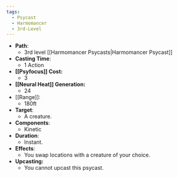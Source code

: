 ```yaml
---
tags:
  - Psycast
  - Harmomancer
  - 3rd-Level
---
```

- **Path**:
	- 3rd level [[Harmomancer Psycasts|Harmomancer Psycast]]
- **Casting Time**:
	- 1 Action
- **[[Psyfocus]] Cost:**
	- 3
- **[[Neural Heat]] Generation:**
	- 24
- [[Range]]:
	- 180ft
- **Target**:
	- A creature.
- **Components**:
	- Kinetic
- **Duration**:
	- Instant.
- **Effects**:
	- You swap locations with a creature of your choice.
- **Upcasting:**
	- You cannot upcast this psycast.
